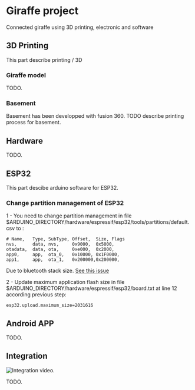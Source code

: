 # Giraffe project

Connected giraffe using 3D printing, electronic and software

## 3D Printing

This part describe printing / 3D 

### Giraffe model

TODO.

### Basement

Basement has been developped with fusion 360.
TODO describe printing process for basement.

## Hardware 

TODO.

## ESP32

This part descibe arduino software for ESP32.

### Change partition management of ESP32

1 - You need to change partition management in file $ARDUINO_DIRECTORY/hardware/espressif/esp32/tools/partitions/default.csv to :

``` csv
# Name,   Type, SubType, Offset,  Size, Flags
nvs,      data, nvs,     0x9000,  0x5000,
otadata,  data, ota,     0xe000,  0x2000,
app0,     app,  ota_0,   0x10000, 0x1F0000,
app1,     app,  ota_1,   0x200000,0x200000,

```
Due to bluetooth stack size. [See this issue](https://github.com/espressif/arduino-esp32/issues/1075)

2 - Update maximum application flash size in file $ARDUINO_DIRECTORY/hardware/espressif/esp32/board.txt at line 12 according previous step:

```
esp32.upload.maximum_size=2031616
```

## Android APP

TODO.

## Integration

![Integration video](images/basement.gif). 

TODO.
